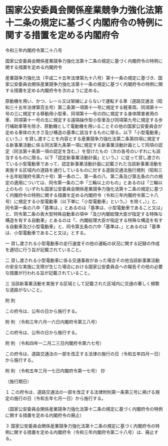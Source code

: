 # 国家公安委員会関係産業競争力強化法第十二条の規定に基づく内閣府令の特例に関する措置を定める内閣府令

令和三年内閣府令第二十八号

国家公安委員会関係産業競争力強化法第十二条の規定に基づく内閣府令の特例に関する措置を定める内閣府令

産業競争力強化法（平成二十五年法律第九十八号）第十一条の規定に基づき、国家公安委員会関係産業競争力強化法第十一条の規定に基づく内閣府令の特例に関する措置を定める内閣府令を次のように定める。

原動機を用い、かつ、レール又は架線によらないで運転する車（道路交通法（昭和三十五年法律第百五号）第二条第一項第十一号に規定する軽車両、同項第十一号の三に規定する移動用小型車、同項第十一号の四に規定する身体障害者用の車、同項第十一号の五に規定する遠隔操作型小型車及び同項第九号に規定する歩行補助車等を除き、原動機として電動機を用いることその他の国家公安委員会が定める車体の大きさ及び構造の基準に該当するものに限る。以下「小型電動車」という。）を貸し渡すことを内容とする産業競争力強化法第二条第四項に規定する新事業活動に係る同法第九条第一項に規定する新事業活動計画として同項の認定（同法第十条第一項の認定を含む。）を受けたもの（次の各号のいずれにも該当するものに限る。以下「認定新事業活動計画」という。）に従って貸し渡されている小型電動車であって、認定新事業活動計画に記載された当該新事業活動を実施する区域内の道路を通行しているものに対する道路交通法施行規則（昭和三十五年総理府令第六十号）第一条の二、第一条の八、第二条及び第五条の六の規定の適用については、同令第一条の二中「三輪以上のもの」とあるのは「三輪以上のもの（いずれも国家公安委員会関係産業競争力強化法第十二条の規定に基づく内閣府令の特例に関する措置を定める内閣府令（令和三年内閣府令第二十八号）に規定する小型電動車（以下単に「小型電動車」という。）を除く。）」と、同令第一条の八中「基準は、」とあるのは「基準は、小型電動車であること又は」と、同令第二条の表大型特殊自動車の項中「及び内閣総理大臣が指定する特殊な構造を有する自動車」とあるのは「、内閣総理大臣が指定する特殊な構造を有する自動車及び小型電動車」と、同令第五条の六中「基準は、」とあるのは「基準は、小型電動車であること又は」とする。

一 貸し渡される小型電動車の走行速度その他の運転の状況に関する記録の作成を適切に行う旨が記載されていること。

二 貸し渡される小型電動車に係る交通事故があった場合その他当該新事業活動の安全な実施に支障が生じた場合における国家公安委員会への報告その他の必要な措置が行われる旨が記載されていること。

三 当該新事業活動を実施する区域として記載された区域内に交通の著しく頻繁な道路がないこと。

附 則

この府令は、公布の日から施行する。

附 則 （令和三年六月一六日内閣府令第三八号）

この府令は、公布の日から施行する。

附 則 （令和四年一二月二三日内閣府令第六七号）

この府令は、道路交通法の一部を改正する法律の施行の日（令和五年四月一日）から施行する。

附 則 （令和五年三月一七日内閣府令第一七号） 抄

（施行期日）

１ この府令は、道路交通法の一部を改正する法律附則第一条第三号に掲げる規定の施行の日（令和五年七月一日）から施行する。

（国家公安委員会関係産業競争力強化法第十二条の規定に基づく内閣府令の特例に関する措置を定める内閣府令の廃止）

３ 国家公安委員会関係産業競争力強化法第十二条の規定に基づく内閣府令の特例に関する措置を定める内閣府令（令和三年内閣府令第二十八号）は、廃止する。
